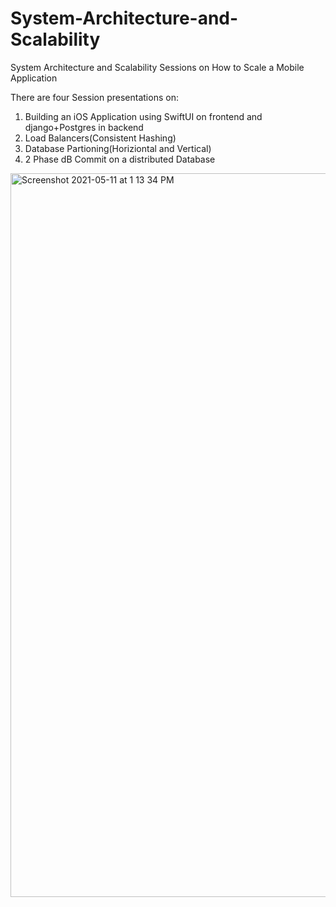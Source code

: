 # System-Architecture-and-Scalability
System Architecture and Scalability Sessions on How to Scale a Mobile Application

There are four Session presentations on: 
1. Building an iOS Application using SwiftUI on frontend and django+Postgres in backend
2. Load Balancers(Consistent Hashing)
3. Database Partioning(Horiziontal and Vertical)
4. 2 Phase dB Commit on a distributed Database

<img width="1158" alt="Screenshot 2021-05-11 at 1 13 34 PM" src="https://user-images.githubusercontent.com/35034329/117777932-b9dcfb00-b25a-11eb-87bc-8cda64c5c95c.png">

